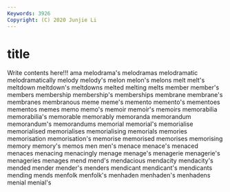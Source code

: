 ```yaml
---
Keywords: 3926
Copyright: (C) 2020 Junjie Li
---
```


# title

Write contents here!!!
ama 
melodrama's 
melodramas 
melodramatic 
melodramatically 
melody 
melody's 
melon 
melon's 
melons
melt 
melt's 
meltdown 
meltdown's 
meltdowns 
melted 
melting 
melts 
member 
member's
members 
membership 
membership's 
memberships 
membrane 
membrane's 
membranes 
membranous 
meme 
meme's
memento 
memento's 
mementoes 
mementos 
memes 
memo 
memo's 
memoir 
memoir's 
memoirs
memorabilia 
memorabilia's 
memorable 
memorably 
memoranda 
memorandum 
memorandum's 
memorandums 
memorial 
memorial's
memorialise 
memorialised 
memorialises 
memorialising 
memorials 
memories 
memorisation 
memorisation's 
memorise 
memorised
memorises 
memorising 
memory 
memory's 
memos 
men 
men's 
menace 
menace's 
menaced
menaces 
menacing 
menacingly 
menage 
menage's 
menagerie 
menagerie's 
menageries 
menages 
mend
mend's 
mendacious 
mendacity 
mendacity's 
mended 
mender 
mender's 
menders 
mendicant 
mendicant's
mendicants 
mending 
mends 
menfolk 
menfolk's 
menhaden 
menhaden's 
menhadens 
menial 
menial's
